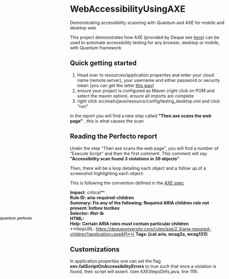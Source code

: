 # WebAccessibilityUsingAXE
Demonstrating accessibility scanning with Quantum and AXE for mobile and desktop web

This project demonstrates how AXE (provided by Deque see [here](https://axe-core.org/docs/)) can be used to automate accessibility testing for any browser, desktop or mobile, with Quantum framework

## Quick getting started
1. Head over to resources/application.properties and enter your cloud name (remote.server), your username and either password or security token (you can get the latter [this way](https://developers.perfectomobile.com/display/PD/Security+Token))
2. ensure your project is configured as Maven (right click on POM and select the maven option). ensure all imports are complete
3. right click src/main/java/resource/config/testng_desktop.xml and click "run"

In the report you will find a new step called **"Then axe scans the web page"** , this is what causes the scan

## Reading the Perfecto report
Under the step "Then axe scans the web page", you will find a number of "Execute Script" and then the first comment.
This comment will say **"Accessibility scan found 3 violations in 39 objects"**

Then, there will be a loop detailing each object and a follow up of a screenshot highlighting each object:

This is following the convention defined in the [AXE spec](https://axe-core.org/docs/#results-object)

**Impact**: critical**\
**Rule ID: aria-required-children**\
**Summary: Fix any of the following: Required ARIA children role not present: listbox textbox**\
**Selector:	#lst-ib**\
**HTML:		<input class="gsfi" id="lst-ib" maxlength="2048" name="q" autocomplete="off" title="Search" type="text" value="quantum perfecto" aria-label="Search" aria-haspopup="false" role="combobox" aria-autocomplete="list" dir="ltr" spellcheck="false" style="border: none; padding: 0px; margin: 0px; height: auto; width: 100%; background: url(&quot;data:image/gif;base64,R0lGODlhAQABAID/AMDAwAAAACH5BAEAAAAALAAAAAABAAEAAAICRAEAOw%3D%3D&quot;) transparent; position: absolute; z-index: 6; left: 0px; outline: none;">**\
**Help: Certain ARIA roles must contain particular children**\
**HelpURL: https://dequeuniversity.com/rules/axe/2.3/aria-required-children?application=axeAPI**\
**Tags: [cat.aria, wcag2a, wcag131]**\

## Customizations
In application.properties one can set the flag **env.failScriptOnAccessibilityErrors** to true such that once a violation is found, their script will assert. (see AXEStepsDefs.java, line 119).

